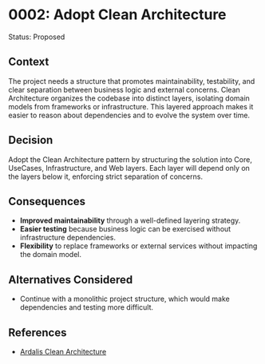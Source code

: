 # 0002: Adopt Clean Architecture

Status: Proposed

## Context

The project needs a structure that promotes maintainability, testability, and clear separation between business logic and external concerns. Clean Architecture organizes the codebase into distinct layers, isolating domain models from frameworks or infrastructure. This layered approach makes it easier to reason about dependencies and to evolve the system over time.

## Decision

Adopt the Clean Architecture pattern by structuring the solution into Core, UseCases, Infrastructure, and Web layers. Each layer will depend only on the layers below it, enforcing strict separation of concerns.

## Consequences

- **Improved maintainability** through a well-defined layering strategy.
- **Easier testing** because business logic can be exercised without infrastructure dependencies.
- **Flexibility** to replace frameworks or external services without impacting the domain model.

## Alternatives Considered

- Continue with a monolithic project structure, which would make dependencies and testing more difficult.

## References

- [Ardalis Clean Architecture](https://github.com/ardalis/CleanArchitecture)

